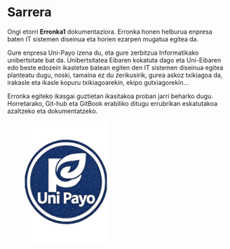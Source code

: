 # Sarrera

Ongi etorri **Erronka1** dokumentaziora. Erronka honen helburua enpresa baten IT sistemen diseinua eta horien ezarpen mugatua egitea da.

Gure enpresa Uni-Payo izena du, eta gure zerbitzua Informatikako unibertsitate bat da. Unibertsitatea Eibaren kokatuta dago eta Uni-Eibaren edo beste edozein ikastetxe batean egiten den IT sistemen diseinua egitea planteatu dugu, noski, tamaina ez du zerikusirik, gurea askoz txikiagoa da, irakasle eta ikasle kopuru txikiagoarekin, ekipo gutxiagorekin...

Erronka egiteko ikasgai guztietan ikasitakoa proban jarri beharko dugu. Horretarako, Git-hub eta GitBook erabiliko ditugu errubrikan eskatutakoa azaltzeko eta dokumentatzeko.

<figure><img src=".gitbook/assets/descarga.png" alt="" width="187"><figcaption></figcaption></figure>
